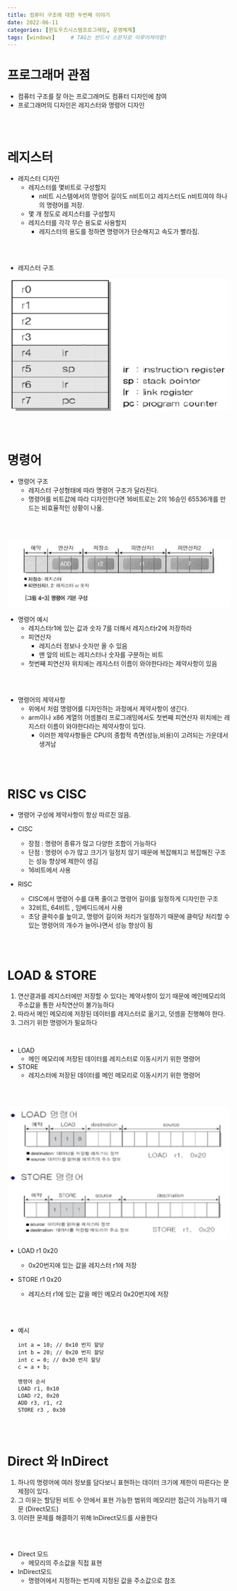 ```yaml
---
title: 컴퓨터 구조에 대한 두번째 이야기
date: 2022-06-11
categories: [윈도우즈시스템프로그래밍, 운영체제]
tags: [windows]		# TAG는 반드시 소문자로 이루어져야함!
---
```


프로그래머 관점
========================
* 컴퓨터 구조를 잘 아는 프로그래머도 컴퓨터 디자인에 참여
* 프로그래머의 디자인은 레지스터와 명령어 디자인

<br><br>

레지스터
============================
* 레지스터 디자인
  * 레지스터를 몇비트로 구성할지
    * n비트 시스템에서의 명령어 길이도 n비트이고 레지스터도 n비트여야 하나의 명령어를 저장.
  * 몇 개 정도로 레지스터를 구성할지
  * 레지스터를 각각 무슨 용도로 사용할지
    * 레지스터의 용도를 정하면 명령어가 단순해지고 속도가 빨라짐.

<br><br>

* 레지스터 구조

<img src="../../assets/img/rr.png" width=500 height =300>



<br><br>



명령어
================================


* 명령어 구조
  * 레지스터 구성형태에 따라 명령어 구조가 달라진다.
  * 명령어를 비트값에 따라 디자인한다면 16비트로는 2의 16승인 65536개를 만드는 비효율적인 상황이 나옮.

<br><br>



<p align="center"><img src="../../assets/img/com.png"></p>


* 명령어 예시
  * 레지스터r1에 있는 값과 숫자 7를 더해서 레지스터r2에 저장하라
  * 피연산자
    *  레지스터 정보나 숫자만 올 수 있음
    *  맨 앞의 비트는 레지스터나 숫자를 구분하는 비트
   * 첫번째 피연산자 위치에는 레지스터 이름이 와야한다라는 제약사항이 있음

<br><br>

* 명령어의 제약사항
  * 위에서 처럼 명령어를 디자인하는 과정에서 제약사항이 생긴다.
  * arm이나 x86 계열의 어셈블리 프로그래밍에서도 첫번째 피연산자 위치에는 레지스터 이름이 와야한다라는 제약사항이 있다.
    * 이러한 제약사항들은 CPU의 종합적 측면(성능,비용)이 고려되는 가운데서 생겨남
  

<br><br>

RISC vs CISC
======================
* 명령어 구성에 제약사항이 항상 따르진 않음.


* CISC
  * 장점 : 명령어 종류가 많고 다양한 조합이 가능하다
  * 단점 : 명령어 수가 많고 크기가 일정치 않기 때문에 복잡해지고 복잡해진 구조는 성능 향상에 제한이 생김
  * 16비트에서 사용


* RISC
  * CISC에서 명령어 수를 대폭 줄이고 명령어 길이를 일정하게 디자인한 구조
  * 32비트, 64비트 , 임베디드에서 사용
  * 초당 클럭수를 높이고, 명령어 길이와 처리가 일정하기 때문에 클럭당 처리할 수 있는 명령어의 개수가 늘어나면서 성능 향상이 됨

<br><br>

LOAD & STORE
===============================
1. 연산결과를 레지스터에만 저장할 수 있다는 제약사항이 있기 때문에 메인메모리의 주소값을 통한 사칙연산이 불가능하다  
2. 따라서 메인 메모리에 저장된 데이터를 레지스터로 옮기고, 덧셈을 진행해야 한다.  
3. 그러기 위한 명령어가 필요하다

<br>

* LOAD
  * 메인 메모리에 저장된 데이터를 레지스터로 이동시키기 위한 명령어
* STORE
  * 레지스터에 저장된 데이터를 메인 메모리로 이동시키기 위한 명령어

<br><br>



<p align="center"><img src="../../assets/img/LS.png" width =500 height=300></p>


* LOAD r1 0x20
  * 0x20번지에 있는 값을 레지스터 r1에 저장

* STORE r1 0x20
  * 레지스터 r1에 있는 값을 메인 메모리 0x20번지에 저장
  

<br><br>

* 예시  

      int a = 10; // 0x10 번지 할당
      int b = 20; // 0x20 번지 할당
      int c = 0; // 0x30 번지 할당
      c = a + b; 

      명령어 순서
      LOAD r1, 0x10  
      LOAD r2, 0x20  
      ADD r3, r1, r2
      STORE r3 , 0x30



<br><br>

Direct 와 InDirect
===================
1. 하나의 명령어에 여러 정보를 담다보니 표현하는 데이터 크기에 제한이 따른다는 문제점이 있다.
2. 그 이유는 할당된 비트 수 안에서 표현 가능한 범위의 메모리만 접근이 가능하기 때문 (Direct모드)
3. 이러한 문제를 해결하기 위해 InDirect모드를 사용한다

<br><br>

* Direct 모드
  * 메모리의 주소값을 직접 표현
* InDirect모드
  * 명령어에서 지정하는 번지에 지정된 값을 주소값으로 참조


